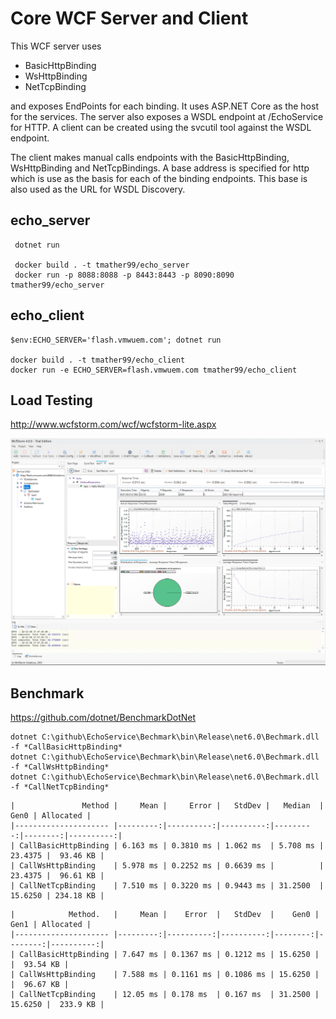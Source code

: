 # Core WCF Server and Client

This WCF server uses 

  * BasicHttpBinding
  * WsHttpBinding
  * NetTcpBinding 

and exposes EndPoints for each binding. It uses ASP.NET Core as the host for the services. 
The server also exposes a WSDL endpoint at /EchoService for HTTP. A client can be created using the svcutil tool against the WSDL endpoint. 

The client makes manual calls endpoints with the BasicHttpBinding, WsHttpBinding and NetTcpBindings.
A base address is specified for http which is use as the basis for each of the binding endpoints. 
This base is also used as the URL for WSDL Discovery.  

## echo_server
```
 dotnet run

 docker build . -t tmather99/echo_server
 docker run -p 8088:8088 -p 8443:8443 -p 8090:8090 tmather99/echo_server
```
## echo_client
```
$env:ECHO_SERVER='flash.vmwuem.com'; dotnet run

docker build . -t tmather99/echo_client
docker run -e ECHO_SERVER=flash.vmwuem.com tmather99/echo_client
```

## Load Testing

http://www.wcfstorm.com/wcf/wcfstorm-lite.aspx

![wcfstorm](./wcfstorm.png)


## Benchmark

https://github.com/dotnet/BenchmarkDotNet

```
dotnet C:\github\EchoService\Bechmark\bin\Release\net6.0\Bechmark.dll -f *CallBasicHttpBinding*
dotnet C:\github\EchoService\Bechmark\bin\Release\net6.0\Bechmark.dll -f *CallWsHttpBinding*
dotnet C:\github\EchoService\Bechmark\bin\Release\net6.0\Bechmark.dll -f *CallNetTcpBinding*
```

```
|               Method |     Mean |     Error |   StdDev |   Median  |    Gen0 | Allocated |
|--------------------- |---------:|----------:|----------:|---------:|--------:|----------:|
| CallBasicHttpBinding | 6.163 ms | 0.3810 ms | 1.062 ms  | 5.708 ms | 23.4375 |  93.46 KB |
| CallWsHttpBinding    | 5.978 ms | 0.2252 ms | 0.6639 ms |          | 23.4375 |  96.61 KB |
| CallNetTcpBinding    | 7.510 ms | 0.3220 ms | 0.9443 ms | 31.2500  | 15.6250 | 234.18 KB |
```


```
|            Method.   |     Mean |    Error  |   StdDev  |    Gen0 |    Gen1 | Allocated |
|--------------------- |---------:|----------:|----------:|--------:|--------:|----------:|
| CallBasicHttpBinding | 7.647 ms | 0.1367 ms | 0.1212 ms | 15.6250 |         |  93.54 KB |
| CallWsHttpBinding    | 7.588 ms | 0.1161 ms | 0.1086 ms | 15.6250 |         |  96.67 KB |
| CallNetTcpBinding    | 12.05 ms | 0.178 ms  | 0.167 ms  | 31.2500 | 15.6250 |  233.9 KB |
```






